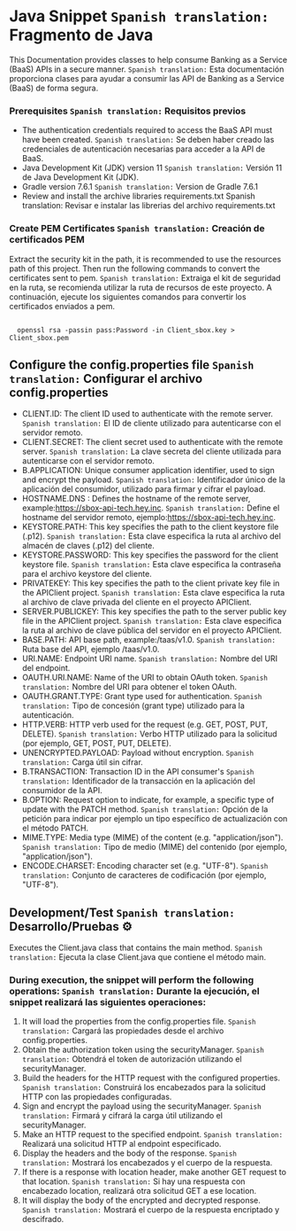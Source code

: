 # Java Snippet `Spanish translation:` Fragmento de Java
This Documentation provides classes to help consume Banking as a Service (BaaS) APIs in a secure manner. `Spanish translation:` Esta documentación proporciona clases para ayudar a consumir las API de Banking as a Service (BaaS) de forma segura. 

### Prerequisites `Spanish translation:` Requisitos previos 

* The authentication credentials required to access the BaaS API must have been created. `Spanish translation:` Se deben haber creado las credenciales de autenticación necesarias para acceder a la API de BaaS. 
* Java Development Kit (JDK) version 11 `Spanish translation:` Versión 11 de Java Development Kit (JDK).
* Gradle version 7.6.1 `Spanish translation:` Version de Gradle 7.6.1
* Review and install the archive libraries requirements.txt Spanish translation: Revisar e instalar las librerias del archivo requirements.txt

### Create PEM Certificates  `Spanish translation:` Creación de certificados PEM

Extract the security kit in the path, it is recommended to use the resources path of this project. Then run the following commands to convert the certificates sent to pem.  `Spanish translation:` Extraiga el kit de seguridad en la ruta, se recomienda utilizar la ruta de recursos de este proyecto. A continuación, ejecute los siguientes comandos para convertir los certificados enviados a pem.

```openssl

  openssl rsa -passin pass:Password -in Client_sbox.key > Client_sbox.pem
  ```
## Configure the config.properties file `Spanish translation:` Configurar el archivo config.properties

* CLIENT.ID: The client ID used to authenticate with the remote server. `Spanish translation:` El ID de cliente utilizado para autenticarse con el servidor remoto. 
* CLIENT.SECRET: The client secret used to authenticate with the remote server. `Spanish translation:` La clave secreta del cliente utilizada para autenticarse con el servidor remoto.
* B.APPLICATION: Unique consumer application identifier, used to sign and encrypt the payload. `Spanish translation:` Identificador único de la aplicación del consumidor, utilizado para firmar y cifrar el payload.
* HOSTNAME.DNS : Defines the hostname of the remote server, example:https://sbox-api-tech.hey.inc. `Spanish translation:` Define el hostname del servidor remoto,  ejemplo:https://sbox-api-tech.hey.inc.
* KEYSTORE.PATH: This key specifies the path to the client keystore file (.p12). `Spanish translation:` Esta clave especifica la ruta al archivo del almacén de claves (.p12) del cliente.
* KEYSTORE.PASSWORD: This key specifies the password for the client keystore file. `Spanish translation:` Esta clave especifica la contraseña para el archivo keystore del cliente. 
* PRIVATEKEY: This key specifies the path to the client private key file in the APIClient project. `Spanish translation:` Esta clave especifica la ruta al archivo de clave privada del cliente en el proyecto APIClient.
* SERVER.PUBLICKEY: This key specifies the path to the server public key file in the APIClient project. `Spanish translation:` Esta clave especifica la ruta al archivo de clave pública del servidor en el proyecto APIClient.
* BASE.PATH: API base path, example:/taas/v1.0.  `Spanish translation:` Ruta base del API, ejemplo /taas/v1.0.
* URI.NAME: Endpoint URI name. `Spanish translation:` Nombre del URI del endpoint.
* OAUTH.URI.NAME: Name of the URI to obtain OAuth token. `Spanish translation:` Nombre del URI para obtener el token OAuth.
* OAUTH.GRANT.TYPE: Grant type used for authentication. `Spanish translation:` Tipo de concesión (grant type) utilizado para la autenticación.
* HTTP.VERB: HTTP verb used for the request (e.g. GET, POST, PUT, DELETE). `Spanish translation:` Verbo HTTP utilizado para la solicitud (por ejemplo, GET, POST, PUT, DELETE).
* UNENCRYPTED.PAYLOAD: Payload without encryption. `Spanish translation:` Carga útil sin cifrar.
* B.TRANSACTION: Transaction ID in the API consumer's `Spanish translation:` Identificador de la transacción en la aplicación del consumidor de la API.
* B.OPTION: Request option to indicate, for example, a specific type of update with the PATCH method. `Spanish translation:` Opción de la petición para indicar por ejemplo un tipo específico de actualización con el método PATCH.
* MIME.TYPE: Media type (MIME) of the content (e.g. "application/json"). `Spanish translation:` Tipo de medio (MIME) del contenido (por ejemplo, "application/json").
* ENCODE.CHARSET: Encoding character set (e.g. "UTF-8"). `Spanish translation:`  Conjunto de caracteres de codificación (por ejemplo, "UTF-8").

## Development/Test `Spanish translation:` Desarrollo/Pruebas ⚙️

Executes the Client.java class that contains the main method. `Spanish translation:` Ejecuta la clase Client.java que contiene el método main.
### During execution, the snippet will perform the following operations: `Spanish translation:` Durante la ejecución, el snippet realizará las siguientes operaciones:
1. It will load the properties from the config.properties file. `Spanish translation:` Cargará las propiedades desde el archivo config.properties.
2. Obtain the authorization token using the securityManager. `Spanish translation:` Obtendrá el token de autorización utilizando el securityManager.
3. Build the headers for the HTTP request with the configured properties. `Spanish translation:` Construirá los encabezados para la solicitud HTTP con las propiedades configuradas.
4. Sign and encrypt the payload using the securityManager. `Spanish translation:` Firmará y cifrará la carga útil utilizando el securityManager.
5. Make an HTTP request to the specified endpoint. `Spanish translation:` Realizará una solicitud HTTP al endpoint especificado.
6. Display the headers and the body of the response. `Spanish translation:` Mostrará los encabezados y el cuerpo de la respuesta.
7. If there is a response with location header, make another GET request to that location. `Spanish translation:` Si hay una respuesta con encabezado location, realizará otra solicitud GET a ese location.
8. It will display the body of the encrypted and decrypted response. `Spanish translation:` Mostrará el cuerpo de la respuesta encriptado y descifrado. 
